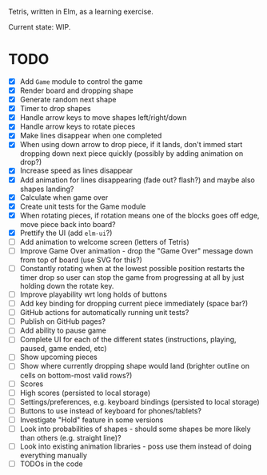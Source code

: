 Tetris, written in Elm, as a learning exercise.

Current state: WIP.

# TODO
- [x] Add `Game` module to control the game
- [x] Render board and dropping shape
- [x] Generate random next shape
- [x] Timer to drop shapes
- [x] Handle arrow keys to move shapes left/right/down
- [x] Handle arrow keys to rotate pieces
- [x] Make lines disappear when one completed
- [x] When using down arrow to drop piece, if it lands, don't immed start dropping down next piece quickly (possibly
      by adding animation on drop?)
- [x] Increase speed as lines disappear
- [x] Add animation for lines disappearing (fade out? flash?) and maybe also shapes landing?
- [x] Calculate when game over
- [x] Create unit tests for the Game module
- [x] When rotating pieces, if rotation means one of the blocks goes off edge, move piece back into board?
- [x] Prettify the UI (add `elm-ui`?)
- [ ] Add animation to welcome screen (letters of Tetris)
- [ ] Improve Game Over animation - drop the "Game Over" message down from top of board (use SVG for this?)
- [ ] Constantly rotating when at the lowest possible position restarts the timer drop so user can stop the game from
      progressing at all by just holding down the rotate key.
- [ ] Improve playability wrt long holds of buttons
- [ ] Add key binding for dropping current piece immediately (space bar?)
- [ ] GitHub actions for automatically running unit tests?
- [ ] Publish on GitHub pages?
- [ ] Add ability to pause game
- [ ] Complete UI for each of the different states (instructions, playing, paused, game ended, etc)
- [ ] Show upcoming pieces
- [ ] Show where currently dropping shape would land (brighter outline on cells on bottom-most valid rows?)
- [ ] Scores
- [ ] High scores (persisted to local storage)
- [ ] Settings/preferences, e.g. keyboard bindings (persisted to local storage)
- [ ] Buttons to use instead of keyboard for phones/tablets?
- [ ] Investigate "Hold" feature in some versions
- [ ] Look into probabilities of shapes - should some shapes be more likely than others (e.g. straight line)?
- [ ] Look into existing animation libraries - poss use them instead of doing everything manually
- [ ] TODOs in the code

